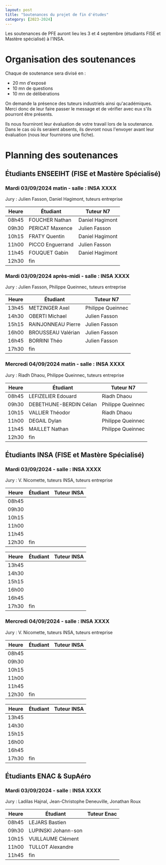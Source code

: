 ```yaml
---
layout: post
title: "Soutenances du projet de fin d'études"
category: [2023-2024]
---
```


Les soutenances de PFE auront lieu les 3 et 4 septembre (étudiants FISE et Mastère spécialisé) à l'INSA.

# Organisation des soutenances

Chaque de soutenance sera divisé en :
  * 20 mn d'exposé
  * 10 mn de questions
  * 10 mn de délibérations

On demande la présence des tuteurs industriels ainsi qu'académiques.
Merci donc de leur faire passer le message et de vérifier avec eux
s'ils pourront être présents.

Ils nous fourniront leur évaluation de votre travail lors de la soutenance.
Dans le cas où ils seraient absents, ils devront nous l'envoyer avant leur
évaluation (nous leur fournirons une fiche).

# Planning des soutenances

## Étudiants ENSEEIHT (FISE et Mastère Spécialisé)

### Mardi 03/09/2024 matin - salle : INSA XXXX

Jury : Julien Fasson, Daniel Hagimont, tuteurs entreprise

| Heure | Étudiant         | Tuteur N7       |
|-------|------------------|-----------------|
| 08h45 | FOUCHER Nathan   | Daniel Hagimont |
| 09h30 | PERICAT Maxence  | Julien Fasson   |
| 10h15 | FRATY Quentin    | Daniel Hagimont |
| 11h00 | PICCO Enguerrand | Julien Fasson   |
| 11h45 | FOUQUET Gabin    | Daniel Hagimont |
| 12h30 | fin              |                 |

### Mardi 03/09/2024 après-midi - salle : INSA XXXX

Jury : Julien Fasson, Philippe Queinnec, tuteurs entreprise

| Heure | Étudiant           | Tuteur N7         |
|-------|--------------------|-------------------|
| 13h45 | METZINGER Axel     | Philippe Queinnec |
| 14h30 | OBERTI Michael     | Julien Fasson     |
| 15h15 | RAINJONNEAU Pierre | Julien Fasson     |
| 16h00 | BROUSSEAU Valérian | Julien Fasson     |
| 16h45 | BORRINI Théo       | Julien Fasson     |
| 17h30 | fin                |                   |

### Mercredi 04/09/2024 matin - salle : INSA XXXX

Jury : Riadh Dhaou, Philippe Queinnec, tuteurs entreprise

| Heure | Étudiant                | Tuteur N7         |
|-------|-------------------------|-------------------|
| 08h45 | LEFIZELIER Edouard      | Riadh Dhaou       |
| 09h30 | DEBETHUNE-BERDIN Célian | Philippe Queinnec |
| 10h15 | VALLIER Théodor         | Riadh Dhaou       |
| 11h00 | DEGAIL Dylan            | Philippe Queinnec |
| 11h45 | MAILLET Nathan          | Philippe Queinnec |
| 12h30 | fin                     |                   |


## Étudiants INSA (FISE et Mastère Spécialisé)

### Mardi 03/09/2024 - salle : INSA XXXX

Jury : V. Nicomette, tuteurs INSA, tuteurs entreprise

| Heure | Étudiant | Tuteur INSA |
|-------|----------|-------------|
| 08h45 |          |             |
| 09h30 |          |             |
| 10h15 |          |             |
| 11h00 |          |             |
| 11h45 |          |             |
| 12h30 | fin      |             |

| Heure | Étudiant | Tuteur INSA |
|-------|----------|-------------|
| 13h45 |          |             |
| 14h30 |          |             |
| 15h15 |          |             |
| 16h00 |          |             |
| 16h45 |          |             |
| 17h30 | fin      |             |

### Mercredi 04/09/2024 - salle : INSA XXXX

Jury : V. Nicomette, tuteurs INSA, tuteurs entreprise

| Heure | Étudiant | Tuteur INSA |
|-------|----------|-------------|
| 08h45 |          |             |
| 09h30 |          |             |
| 10h15 |          |             |
| 11h00 |          |             |
| 11h45 |          |             |
| 12h30 | fin      |             |

| Heure | Étudiant | Tuteur INSA |
|-------|----------|-------------|
| 13h45 |          |             |
| 14h30 |          |             |
| 15h15 |          |             |
| 16h00 |          |             |
| 16h45 |          |             |
| 17h30 | fin      |             |

## Étudiants ENAC &amp; SupAéro

### Mardi 03/09/2024 - salle : INSA XXXX

Jury : Ladilas Hajnal, Jean-Christophe Deneuville, Jonathan Roux

| Heure | Étudiant            | Tuteur Enac |
|-------|---------------------|-------------|
| 08h45 | LEJARS Bastien      |             |
| 09h30 | LUPINSKI Johann-son |             |
| 10h15 | VUILLAUME Clément   |             |
| 11h00 | TULLOT Alexandre    |             |
| 11h45 | fin                 |             |
